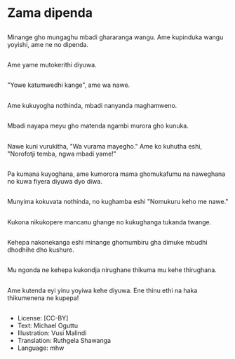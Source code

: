 # Zama dipenda

##
Minange gho mungaghu mbadi ghararanga wangu. Ame kupinduka wangu yoyishi, ame ne no dipenda.

##
Ame yame mutokerithi diyuwa.

##
"Yowe katumwedhi kange", ame wa nawe.

##
Ame kukuyogha nothinda, mbadi nanyanda maghamweno.

##
Mbadi nayapa meyu gho matenda ngambi murora gho kunuka.

##
Nawe kuni vurukitha, "Wa vurama mayegho." Ame ko kuhutha eshi, "Norofotji temba, ngwa mbadi yame!"

##
Pa kumana kuyoghana, ame kumorora mama ghomukafumu na naweghana no kuwa fiyera diyuwa dyo diwa.

##
Munyima kokuvata nothinda, no kughamba eshi "Nomukuru keho me nawe."

##
Kukona nikukopere mancanu ghange no kukughanga tukanda twange.

##
Kehepa nakonekanga eshi minange ghomumbiru gha dimuke mbudhi dhodhihe dho kushure.

##
Mu ngonda ne kehepa kukondja nirughane thikuma mu kehe thirughana.

##
Ame kutenda eyi yinu yoyiwa kehe diyuwa. Ene thinu ethi na haka thikumenena ne kupepa!

##
* License: [CC-BY]
* Text: Michael Oguttu
* Illustration: Vusi Malindi
* Translation: Ruthgela Shawanga
* Language: mhw
